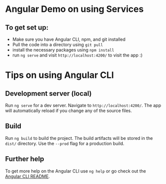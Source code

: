# Angular Demo on using Services

## To get set up:
- Make sure you have Angular CLI, npm, and git installed
- Pull the code into a directory using `git pull `
- install the necessary packages using `npm install`
- run `ng serve` and visit `http://localhost:4200/` to visit the app :) 

# Tips on using Angular CLI 

## Development server (local)

Run `ng serve` for a dev server. Navigate to `http://localhost:4200/`. The app will automatically reload if you change any of the source files.

## Build

Run `ng build` to build the project. The build artifacts will be stored in the `dist/` directory. Use the `--prod` flag for a production build.

## Further help

To get more help on the Angular CLI use `ng help` or go check out the [Angular CLI README](https://github.com/angular/angular-cli/blob/master/README.md).
